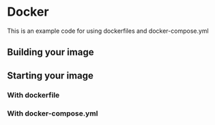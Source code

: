 # Docker

This is an example code for using dockerfiles and docker-compose.yml

## Building your image

## Starting your image
### With dockerfile
### With docker-compose.yml
